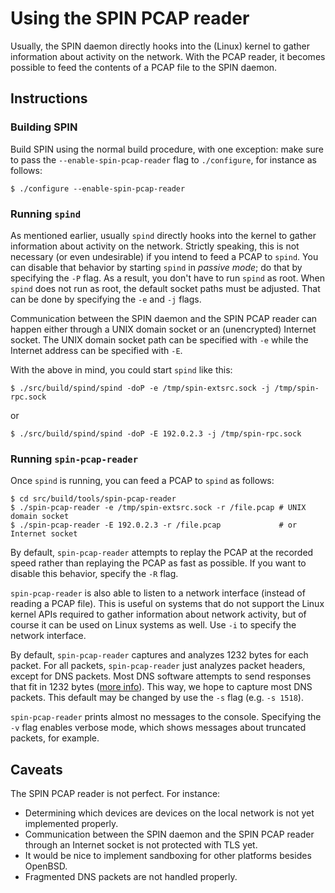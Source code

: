 # Using the SPIN PCAP reader

Usually,
the SPIN daemon directly hooks into the (Linux) kernel to gather information
about activity on the network.
With the PCAP reader,
it becomes possible to feed the contents of a PCAP file to the SPIN daemon.

## Instructions

### Building SPIN

Build SPIN using the normal build procedure,
with one exception:
make sure to pass the `--enable-spin-pcap-reader` flag to `./configure`,
for instance as follows:
```
$ ./configure --enable-spin-pcap-reader
```

### Running `spind`

As mentioned earlier,
usually `spind` directly hooks into the kernel to gather information about
activity on the network.
Strictly speaking,
this is not necessary (or even undesirable) if you intend to feed a PCAP
to `spind`.
You can disable that behavior by starting
`spind` in *passive mode*;
do that by specifying the `-P` flag.
As a result,
you don't have to run `spind` as root.
When `spind` does not run as root,
the default socket paths must be adjusted.
That can be done by specifying the `-e` and `-j` flags.

Communication between the SPIN daemon and the SPIN PCAP reader
can happen either through a UNIX domain socket or
an (unencrypted) Internet socket.
The UNIX domain socket path can be specified with `-e`
while the Internet address can be specified with `-E`.

With the above in mind,
you could start `spind` like this:
```
$ ./src/build/spind/spind -doP -e /tmp/spin-extsrc.sock -j /tmp/spin-rpc.sock
```
or
```
$ ./src/build/spind/spind -doP -E 192.0.2.3 -j /tmp/spin-rpc.sock
```

### Running `spin-pcap-reader`

Once `spind` is running,
you can feed a PCAP to `spind` as follows:

```
$ cd src/build/tools/spin-pcap-reader
$ ./spin-pcap-reader -e /tmp/spin-extsrc.sock -r /file.pcap # UNIX domain socket
$ ./spin-pcap-reader -E 192.0.2.3 -r /file.pcap             # or Internet socket
```

By default,
`spin-pcap-reader` attempts to replay the PCAP at the recorded speed
rather than replaying the PCAP as fast as possible.
If you want to disable this behavior,
specify the `-R` flag.

`spin-pcap-reader` is also able to listen to a network interface
(instead of reading a PCAP file).
This is useful on systems that do not support the Linux kernel APIs
required to gather information about network activity,
but of course it can be used on Linux systems as well.
Use `-i` to specify the network interface.

By default,
`spin-pcap-reader` captures and analyzes 1232 bytes for each packet.
For all packets,
`spin-pcap-reader` just analyzes packet headers,
except for DNS packets.
Most DNS software attempts to send responses that fit in 1232 bytes
([more info](https://dnsflagday.net/2020/)).
This way,
we hope to capture most DNS packets.
This default may be changed by
use the `-s` flag (e.g. `-s 1518`).

`spin-pcap-reader` prints almost no messages to the console.
Specifying the `-v` flag enables verbose mode,
which shows messages about truncated packets, for example.

## Caveats

The SPIN PCAP reader is not perfect.
For instance:
 * Determining which devices are devices on the local network
   is not yet implemented properly.
 * Communication between the SPIN daemon and the SPIN PCAP reader
   through an Internet socket is not protected with TLS yet.
 * It would be nice to implement sandboxing for other platforms
   besides OpenBSD.
 * Fragmented DNS packets are not handled properly.

